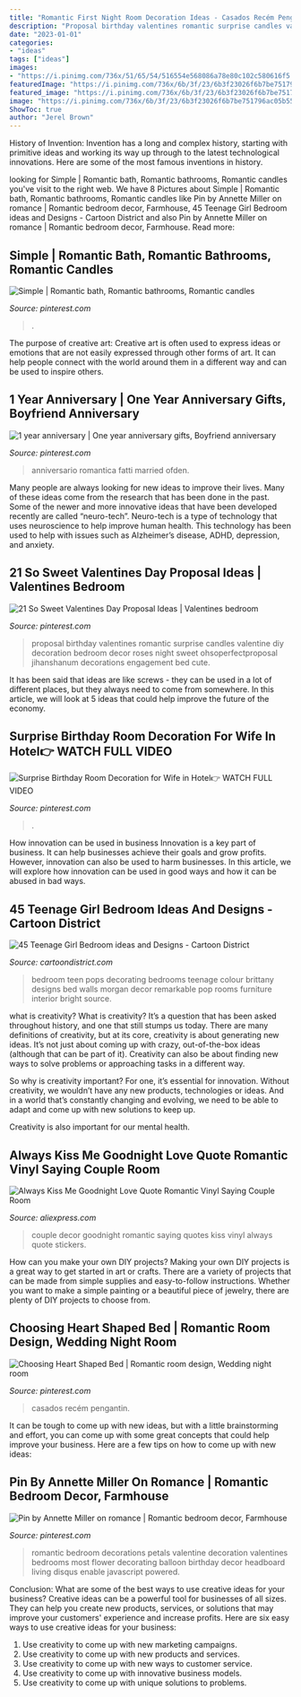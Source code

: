 ```yaml
---
title: "Romantic First Night Room Decoration Ideas - Casados Recém Pengantin"
description: "Proposal birthday valentines romantic surprise candles valentine diy decoration bedroom decor roses night sweet ohsoperfectproposal jihanshanum decorations engagement bed cute"
date: "2023-01-01"
categories:
- "ideas"
tags: ["ideas"]
images:
- "https://i.pinimg.com/736x/51/65/54/516554e568086a78e80c102c580616f5.jpg"
featuredImage: "https://i.pinimg.com/736x/6b/3f/23/6b3f23026f6b7be751796ac05b554a7e.jpg"
featured_image: "https://i.pinimg.com/736x/6b/3f/23/6b3f23026f6b7be751796ac05b554a7e.jpg"
image: "https://i.pinimg.com/736x/6b/3f/23/6b3f23026f6b7be751796ac05b554a7e.jpg"
ShowToc: true
author: "Jerel Brown"
---
```



History of Invention:
Invention has a long and complex history, starting with primitive ideas and working its way up through to the latest technological innovations. Here are some of the most famous inventions in history.

	

		
looking for Simple | Romantic bath, Romantic bathrooms, Romantic candles you've visit to the right web. We have 8 Pictures about Simple | Romantic bath, Romantic bathrooms, Romantic candles like Pin by Annette Miller on romance | Romantic bedroom decor, Farmhouse, 45 Teenage Girl Bedroom ideas and Designs - Cartoon District and also Pin by Annette Miller on romance | Romantic bedroom decor, Farmhouse. Read more:
		
    
## Simple | Romantic Bath, Romantic Bathrooms, Romantic Candles

<img loading=lazy src="https://i.pinimg.com/originals/e5/c5/67/e5c5670ae7811387ff540bd1d26db58f.jpg" onerror="this.onerror=null;this.src='https://tse3.mm.bing.net/th?id=OIP.SRjy63S8blVaKl63eyP6vwHaLH&amp;pid=15.1';" alt="Simple | Romantic bath, Romantic bathrooms, Romantic candles">

_Source: pinterest.com_

>. 

	

The purpose of creative art:
Creative art is often used to express ideas or emotions that are not easily expressed through other forms of art. It can help people connect with the world around them in a different way and can be used to inspire others.

    
## 1 Year Anniversary | One Year Anniversary Gifts, Boyfriend Anniversary

<img loading=lazy src="https://i.pinimg.com/736x/6b/3f/23/6b3f23026f6b7be751796ac05b554a7e.jpg" onerror="this.onerror=null;this.src='https://tse4.mm.bing.net/th?id=OIP.RGZCQWBWfUJmAvTTEsCMawHaJ3&amp;pid=15.1';" alt="1 year anniversary | One year anniversary gifts, Boyfriend anniversary">

_Source: pinterest.com_

>anniversario romantica fatti married ofden. 

	

Many people are always looking for new ideas to improve their lives. Many of these ideas come from the research that has been done in the past. Some of the newer and more innovative ideas that have been developed recently are called “neuro-tech”. Neuro-tech is a type of technology that uses neuroscience to help improve human health. This technology has been used to help with issues such as Alzheimer’s disease, ADHD, depression, and anxiety.

    
## 21 So Sweet Valentines Day Proposal Ideas | Valentines Bedroom

<img loading=lazy src="https://i.pinimg.com/736x/93/8a/e1/938ae15b4b085f4d157360d071287412.jpg" onerror="this.onerror=null;this.src='https://tse1.mm.bing.net/th?id=OIP.yuqmzT6Dvrm4viOGAFeiZwHaLG&amp;pid=15.1';" alt="21 So Sweet Valentines Day Proposal Ideas | Valentines bedroom">

_Source: pinterest.com_

>proposal birthday valentines romantic surprise candles valentine diy decoration bedroom decor roses night sweet ohsoperfectproposal jihanshanum decorations engagement bed cute. 

	

It has been said that ideas are like screws - they can be used in a lot of different places, but they always need to come from somewhere. In this article, we will look at 5 ideas that could help improve the future of the economy.

    
## Surprise Birthday Room Decoration For Wife In Hotel👉 WATCH FULL VIDEO

<img loading=lazy src="https://i.pinimg.com/736x/72/e3/cb/72e3cb26240b84c2a5f8e08fde70f22c.jpg" onerror="this.onerror=null;this.src='https://tse1.mm.bing.net/th?id=OIP.C_LwjbFHOV2zTkgl6RbCkwHaHa&amp;pid=15.1';" alt="Surprise Birthday Room Decoration for Wife in Hotel👉 WATCH FULL VIDEO">

_Source: pinterest.com_

>. 

	

How innovation can be used in business
Innovation is a key part of business. It can help businesses achieve their goals and grow profits. However, innovation can also be used to harm businesses. In this article, we will explore how innovation can be used in good ways and how it can be abused in bad ways.

    
## 45 Teenage Girl Bedroom Ideas And Designs - Cartoon District

<img loading=lazy src="http://www.cartoondistrict.com/wp-content/uploads/2016/02/Teenage-Girl-Bedroom-ideas25.jpg" onerror="this.onerror=null;this.src='https://tse3.mm.bing.net/th?id=OIP.x7Jejt5nzkByu9jhh9V71AHaK3&amp;pid=15.1';" alt="45 Teenage Girl Bedroom ideas and Designs - Cartoon District">

_Source: cartoondistrict.com_

>bedroom teen pops decorating bedrooms teenage colour brittany designs bed walls morgan decor remarkable pop rooms furniture interior bright source. 

	

what is creativity?
What is creativity? It’s a question that has been asked throughout history, and one that still stumps us today. There are many definitions of creativity, but at its core, creativity is about generating new ideas.
It’s not just about coming up with crazy, out-of-the-box ideas (although that can be part of it). Creativity can also be about finding new ways to solve problems or approaching tasks in a different way.

So why is creativity important? For one, it’s essential for innovation. Without creativity, we wouldn’t have any new products, technologies or ideas. And in a world that’s constantly changing and evolving, we need to be able to adapt and come up with new solutions to keep up.

Creativity is also important for our mental health.

    
## Always Kiss Me Goodnight Love Quote Romantic Vinyl Saying Couple Room

<img loading=lazy src="https://ae01.alicdn.com/kf/HTB1Tu8.KFXXXXbrXXXXq6xXFXXXC/Always-Kiss-Me-Goodnight-Love-Quote-Romantic-Vinyl-Saying-Couple-Room-Decor-34-x-18-M.jpg" onerror="this.onerror=null;this.src='https://tse4.mm.bing.net/th?id=OIP.OZv3_KZLGUdrIoBMsQsDSwHaHa&amp;pid=15.1';" alt="Always Kiss Me Goodnight Love Quote Romantic Vinyl Saying Couple Room">

_Source: aliexpress.com_

>couple decor goodnight romantic saying quotes kiss vinyl always quote stickers. 

	

How can you make your own DIY projects?
Making your own DIY projects is a great way to get started in art or crafts. There are a variety of projects that can be made from simple supplies and easy-to-follow instructions. Whether you want to make a simple painting or a beautiful piece of jewelry, there are plenty of DIY projects to choose from.

    
## Choosing Heart Shaped Bed | Romantic Room Design, Wedding Night Room

<img loading=lazy src="https://i.pinimg.com/736x/51/65/54/516554e568086a78e80c102c580616f5.jpg" onerror="this.onerror=null;this.src='https://tse4.mm.bing.net/th?id=OIP.tF9UQMADP1Ep8eMRbViRRAHaFj&amp;pid=15.1';" alt="Choosing Heart Shaped Bed | Romantic room design, Wedding night room">

_Source: pinterest.com_

>casados recém pengantin. 

	

It can be tough to come up with new ideas, but with a little brainstorming and effort, you can come up with some great concepts that could help improve your business. Here are a few tips on how to come up with new ideas: 

    
## Pin By Annette Miller On Romance | Romantic Bedroom Decor, Farmhouse

<img loading=lazy src="https://i.pinimg.com/736x/47/fc/10/47fc10661dede976ffb2a20edbf88297--newlywed-bedroom-birthday-surprises.jpg" onerror="this.onerror=null;this.src='https://tse2.mm.bing.net/th?id=OIP.U_498BqRE3SXaGt6fbyENgHaLH&amp;pid=15.1';" alt="Pin by Annette Miller on romance | Romantic bedroom decor, Farmhouse">

_Source: pinterest.com_

>romantic bedroom decorations petals valentine decoration valentines bedrooms most flower decorating balloon birthday decor headboard living disqus enable javascript powered. 

	

Conclusion: What are some of the best ways to use creative ideas for your business?
Creative ideas can be a powerful tool for businesses of all sizes. They can help you create new products, services, or solutions that may improve your customers' experience and increase profits. Here are six easy ways to use creative ideas for your business: 
1. Use creativity to come up with new marketing campaigns.
2. Use creativity to come up with new products and services.
3. Use creativity to come up with new ways to customer service.
4. Use creativity to come up with innovative business models.
5. Use creativity to come up with unique solutions to problems.

